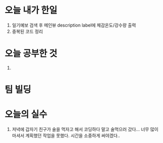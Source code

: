 # 오늘 내가 한일
1. 일기예보 검색 후 메인뷰 description label에 체감온도/강수량 출력
2. 중복된 코드 정리


  

# 오늘 공부한 것
  1.
 
# 팀 빌딩

# 오늘의 실수
 1. 저녁에 갑자기 친구가 술을 먹자고 해서 코딩하다 말고 술먹으러 갔다... 너무 많이 마셔서 계획했던 작업을 못했다. 시간을 소중하게 써야겠다..
